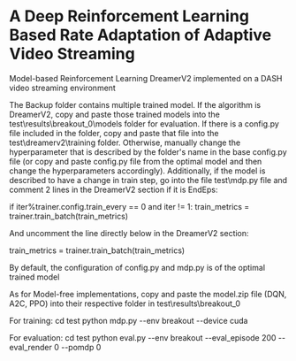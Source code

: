 # A Deep Reinforcement Learning Based Rate Adaptation of Adaptive Video Streaming
 Model-based Reinforcement Learning DreamerV2 implemented on a DASH video streaming environment

The Backup folder contains multiple trained model. If the algorithm is DreamerV2, copy and paste those trained models into the test\results\breakout_0\models folder for evaluation. If there is a config.py file included in the folder, copy and paste that file into the test\dreamerv2\training folder. Otherwise, manually change the hyperparameter that is described by the folder's name in the base config.py file (or copy and paste config.py file from the optimal model and then change the hyperparameters accordingly). Additionally, if the model is described to have a change in train step, go into the file test\mdp.py file and comment 2 lines in the DreamerV2 section if it is EndEps:

   if iter%trainer.config.train_every == 0 and iter != 1:
       train_metrics = trainer.train_batch(train_metrics)

And uncomment the line directly below in the DreamerV2 section:

   train_metrics = trainer.train_batch(train_metrics)
   
By default, the configuration of config.py and mdp.py is of the optimal trained model

As for Model-free implementations, copy and paste the model.zip file (DQN, A2C, PPO) into their respective folder in test\results\breakout_0

For training:
cd test
python mdp.py --env breakout --device cuda

For evaluation:
cd test
python eval.py --env breakout --eval_episode 200 --eval_render 0 --pomdp 0

